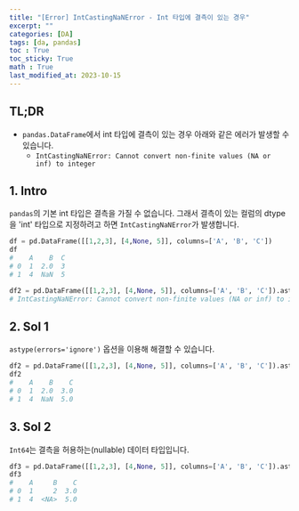```yaml
---
title: "[Error] IntCastingNaNError - Int 타입에 결측이 있는 경우"
excerpt: ""
categories: [DA]
tags: [da, pandas]
toc : True
toc_sticky: True
math : True
last_modified_at: 2023-10-15
---
```


## TL;DR
- `pandas.DataFrame`에서 int 타입에 결측이 있는 경우 아래와 같은 에러가 발생할 수 있습니다. 
    - `IntCastingNaNError: Cannot convert non-finite values (NA or inf) to integer`

## 1. Intro
`pandas`의 기본 int 타입은 결측을 가질 수 없습니다. 그래서 결측이 있는 컬럼의 dtype을 'int' 타입으로 지정하려고 하면 `IntCastingNaNError`가 발생합니다.

```py
df = pd.DataFrame([[1,2,3], [4,None, 5]], columns=['A', 'B', 'C'])
df
#    A    B  C
# 0  1  2.0  3
# 1  4  NaN  5

df2 = pd.DataFrame([[1,2,3], [4,None, 5]], columns=['A', 'B', 'C']).astype({'A':'int', 'B':'int', 'C':'float'})  
# IntCastingNaNError: Cannot convert non-finite values (NA or inf) to integer
```

## 2. Sol 1
`astype(errors='ignore')` 옵션을 이용해 해결할 수 있습니다.

```py
df2 = pd.DataFrame([[1,2,3], [4,None, 5]], columns=['A', 'B', 'C']).astype({'A':'int', 'B':'int', 'C':'float'}, errors='ignore')
df2
#    A    B    C
# 0  1  2.0  3.0
# 1  4  NaN  5.0
```

## 3. Sol 2
`Int64`는 결측을 허용하는(nullable) 데이터 타입입니다.
```py
df3 = pd.DataFrame([[1,2,3], [4,None, 5]], columns=['A', 'B', 'C']).astype({'A':'int', 'B':'Int64', 'C':'float'})
df3
#    A     B    C
# 0  1     2  3.0
# 1  4  <NA>  5.0
```
